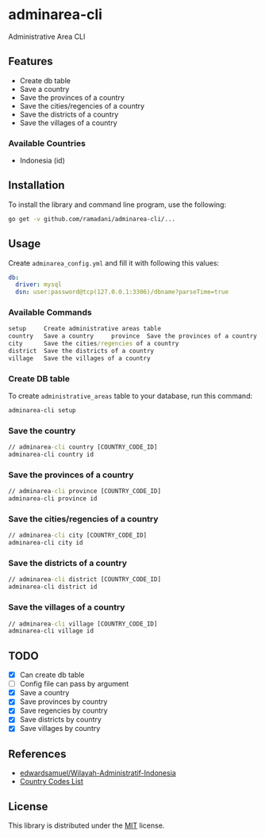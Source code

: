 # adminarea-cli

Administrative Area CLI

## Features

* Create db table
* Save a country
* Save the provinces of a country
* Save the cities/regencies of a country
* Save the districts of a country
* Save the villages of a country

### Available Countries

- Indonesia (id)

## Installation

To install the library and command line program, use the following:

```bash
go get -v github.com/ramadani/adminarea-cli/...
```

## Usage

Create `adminarea_config.yml` and fill it with following this values:

```yaml
db:
  driver: mysql
  dsn: user:password@tcp(127.0.0.1:3306)/dbname?parseTime=true
```

### Available Commands

```cmd
setup     Create administrative areas table
country   Save a country     province  Save the provinces of a country
city      Save the cities/regencies of a country
district  Save the districts of a country
village   Save the villages of a country
```

### Create DB table

To create `administrative_areas` table to your database, run this command:

```cmd
adminarea-cli setup
```

### Save the country

```cmd
// adminarea-cli country [COUNTRY_CODE_ID]
adminarea-cli country id
```

### Save the provinces of a country

```cmd
// adminarea-cli province [COUNTRY_CODE_ID]
adminarea-cli province id
```

### Save the cities/regencies of a country

```cmd
// adminarea-cli city [COUNTRY_CODE_ID]
adminarea-cli city id
```

### Save the districts of a country

```cmd
// adminarea-cli district [COUNTRY_CODE_ID]
adminarea-cli district id
```

### Save the villages of a country

```cmd
// adminarea-cli village [COUNTRY_CODE_ID]
adminarea-cli village id
```

## TODO

- [x] Can create db table
- [ ] Config file can pass by argument
- [x] Save a country
- [x] Save provinces by country
- [x] Save regencies by country
- [x] Save districts by country
- [x] Save villages by country

## References

* [edwardsamuel/Wilayah-Administratif-Indonesia](https://github.com/edwardsamuel/Wilayah-Administratif-Indonesia)
* [Country Codes List](https://www.nationsonline.org/oneworld/country_code_list.htm)

## License

This library is distributed under the [MIT](LICENSE) license.
